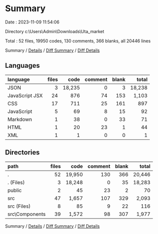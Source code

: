 # Summary

Date : 2023-11-09 11:54:06

Directory c:\\Users\\Admin\\Downloads\\Uta_market

Total : 52 files,  19950 codes, 130 comments, 366 blanks, all 20446 lines

Summary / [Details](details.md) / [Diff Summary](diff.md) / [Diff Details](diff-details.md)

## Languages
| language | files | code | comment | blank | total |
| :--- | ---: | ---: | ---: | ---: | ---: |
| JSON | 3 | 18,235 | 0 | 3 | 18,238 |
| JavaScript JSX | 24 | 876 | 74 | 153 | 1,103 |
| CSS | 17 | 711 | 25 | 161 | 897 |
| JavaScript | 5 | 69 | 8 | 15 | 92 |
| Markdown | 1 | 38 | 0 | 33 | 71 |
| HTML | 1 | 20 | 23 | 1 | 44 |
| XML | 1 | 1 | 0 | 0 | 1 |

## Directories
| path | files | code | comment | blank | total |
| :--- | ---: | ---: | ---: | ---: | ---: |
| . | 52 | 19,950 | 130 | 366 | 20,446 |
| . (Files) | 3 | 18,248 | 0 | 35 | 18,283 |
| public | 2 | 45 | 23 | 2 | 70 |
| src | 47 | 1,657 | 107 | 329 | 2,093 |
| src (Files) | 8 | 85 | 9 | 22 | 116 |
| src\\Components | 39 | 1,572 | 98 | 307 | 1,977 |

Summary / [Details](details.md) / [Diff Summary](diff.md) / [Diff Details](diff-details.md)